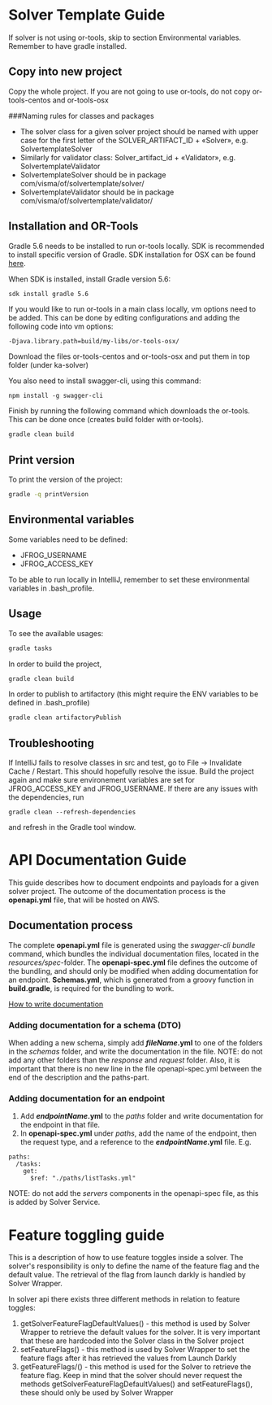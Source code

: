 # Solver Template Guide 

If solver is not using or-tools, skip to section Environmental variables. Remember to have gradle installed.

## Copy into new project

Copy the whole project. If you are not going to use or-tools, do not copy or-tools-centos and or-tools-osx

###Naming rules for classes and packages

- The solver class for a given solver project should be named with upper case for the first letter of the SOLVER_ARTIFACT_ID + «Solver», e.g. SolvertemplateSolver
- Similarly for validator class: Solver_artifact_id + «Validator», e.g. SolvertemplateValidator
- SolvertemplateSolver should be in package com/visma/of/solvertemplate/solver/
- SolvertemplateValidator should be in package com/visma/of/solvertemplate/validator/

## Installation and OR-Tools

Gradle 5.6 needs to be installed to run or-tools locally. SDK is recommended to install specific version of Gradle. SDK installation for OSX can be found [here](https://sdkman.io/install). 

When SDK is installed, install Gradle version 5.6:

```bash
sdk install gradle 5.6
```

If you would like to run or-tools in a main class locally, vm options need to be added. This can be done by editing configurations and adding the following code into vm options: 

```
-Djava.library.path=build/my-libs/or-tools-osx/
```

Download the files or-tools-centos and or-tools-osx and put them in top folder (under ka-solver)

You also need to install swagger-cli, using this command:

```
npm install -g swagger-cli
```

Finish by running the following command which downloads the or-tools. This can be done once (creates build folder with or-tools).

```bash
gradle clean build
``` 

## Print version
To print the version of the project:
```bash
gradle -q printVersion
``` 

## Environmental variables

Some variables need to be defined:

* JFROG_USERNAME
* JFROG_ACCESS_KEY

To be able to run locally in IntelliJ, remember to set these environmental variables in .bash_profile.

## Usage

To see the available usages:

```bash
gradle tasks
```

In order to build the project, 

```bash
gradle clean build
``` 

In order to publish to artifactory (this might require the ENV variables to be defined in .bash_profile)

```bash
gradle clean artifactoryPublish
``` 


## Troubleshooting
If IntelliJ fails to resolve classes in src and test, go to File -> Invalidate Cache / Restart.
This should hopefully resolve the issue.
Build the project again and make sure environement variables are set for JFROG_ACCESS_KEY and JFROG_USERNAME.
If there are any issues with the dependencies, run
```
gradle clean --refresh-dependencies
```
and refresh in the Gradle tool window.

# API Documentation Guide
This guide describes how to document endpoints and payloads for a given solver project. 
The outcome of the documentation process is the **openapi.yml** file, that will be hosted on AWS.

## Documentation process

The complete **openapi.yml** file is generated using the *swagger-cli bundle* command, which bundles the individual documentation files, located in the *resources/spec*-folder. 
The **openapi-spec.yml** file defines the outcome of the bundling, and should only be modified when adding documentation for an endpoint.
**Schemas.yml**, which is generated from a groovy function in **build.gradle**, is required for the bundling to work.


[How to write documentation](https://swagger.io/specification/)

### Adding documentation for a schema (DTO)
When adding a new schema, simply add **_fileName_.yml** to one of the folders in the *schemas* folder, and write the documentation in the file. 
NOTE: do not add any other folders than the _response_ and _request_ folder. Also, it is important that there is no new line in the file 
openapi-spec.yml between the end of the description and the paths-part.

### Adding documentation for an endpoint
1. Add **_endpointName_.yml** to the *paths* folder and write documentation for the endpoint in that file.
2. In **openapi-spec.yml** under *paths*, add the name of the endpoint, then the request type, and a reference to the **_endpointName_.yml** file. E.g. 
```
paths:
  /tasks:
    get:
      $ref: "./paths/listTasks.yml"
```

NOTE: do not add the *servers* components in the openapi-spec file, as this is added by Solver Service.

# Feature toggling guide
This is a description of how to use feature toggles inside a solver. The solver's responsibility is only to define the name of the feature flag and the default value. The retrieval of the flag from launch darkly is handled by Solver Wrapper.

In solver api there exists three different methods in relation to feature toggles:
1. getSolverFeatureFlagDefaultValues() - this method is used by Solver Wrapper to retrieve the default values for the solver. It is very important that these are hardcoded into the Solver class in the Solver project
2. setFeatureFlags() - this method is used by Solver Wrapper to set the feature flags after it has retrieved the values from Launch Darkly
3. getFeatureFlags/() - this method is used for the Solver to retrieve the feature flag. Keep in mind that the solver should never request the methods getSolverFeatureFlagDefaultValues() and setFeatureFlags(), these should only be used by Solver Wrapper 